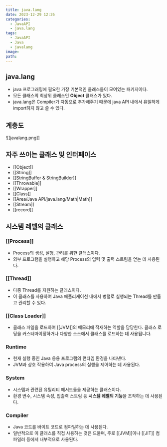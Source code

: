 ```yaml
---
title: java.lang
date: 2023-12-29 12:26
categories:
  - JavaAPI
  - java.lang
tags:
  - JavaAPI
  - Java
  - javalang
image: 
path:
---
```

## java.lang
+ java 프로그래밍에 필요한 가장 기본적인 클래스들이 모여있는 패키지이다.
+ 모든 클래스의 최상위 클래스인 **Object** 클래스가 있다.
+ java.lang은 Compiler가 자동으로 추가해주기 때문에 java API 내에서 유일하게 import하지 않고 쓸 수 있다.

## 계층도
![[javalang.png]]
## 자주 쓰이는 클래스 및 인터페이스
+ [[Object]]
+ [[String]]
+ [[StringBuffer & StringBuilder]]
+ [[Throwable]]
+ [[Wrapper]]
+ [[Class]]
+ [[Area/Java API/java.lang/Math|Math]]
+ [[Stream]]
+ [[record]]

## 시스템 레벨의 클래스
### [[Process]]
+ Process의 생성, 실행, 관리를 위한 클래스이다. 
+ 외부 프로그램을 실행하고 해당 Process의 입력 및 출력 스트림을 얻는 데 사용된다.
### [[Thread]]
+ 다중 Thread를 지원하는 클래스이다. 
+ 이 클래스를 사용하여 Java 애플리케이션 내에서 병렬로 실행되는 Thread를 만들고 관리할 수 있다.
### [[Class Loader]]
+ 클래스 파일을 로드하여 [[JVM]]의 메모리에 적재하는 역할을 담당한다. 클래스 로딩을 커스터마이징하거나 다양한 소스에서 클래스를 로드하는 데 사용됩니다.
### Runtime
+ 현재 실행 중인 Java 응용 프로그램의 런타임 환경을 나타낸다. 
+ JVM과 상호 작용하여 Java process의 실행을 제어하는 데 사용된다.
### System
+ 시스템과 관련된 유틸리티 메서드들을 제공하는 클래스이다. 
+ 환경 변수, 시스템 속성, 입출력 스트림 등 **시스템 레벨의 기능**을 조작하는 데 사용된다.
### Compiler
+ Java 코드를 바이트 코드로 컴파일하는 데 사용된다. 
+ 일반적으로 이 클래스를 직접 사용하는 것은 드물며, 주로 [[JVM]]이나 [[JIT]] 컴파일러 등에서 내부적으로 사용된다.
